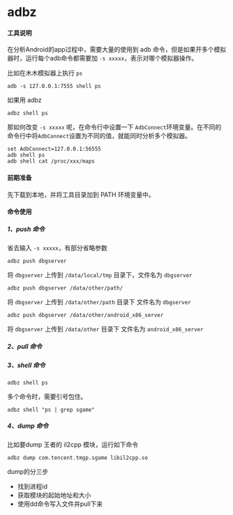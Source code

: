 # adbz

#### 工具说明

在分析Android的app过程中，需要大量的使用到 adb 命令，但是如果开多个模拟器时，运行每个adb命令都需要加 `-s xxxxx`，表示对哪个模拟器操作。

比如在木木模拟器上执行 `ps`

```
adb -s 127.0.0.1:7555 shell ps
```
如果用 adbz

```
adbz shell ps
```

那如何改变 `-s xxxxx` 呢，在命令行中设置一下 `AdbConnect`环境变量。在不同的命令行中将`AdbConnect`设置为不同的值，就能同时分析多个模拟器。

```
set AdbConnect=127.0.0.1:56555
adb shell ps
adb shell cat /proc/xxx/maps
```

#### 前期准备

先下载到本地，并将工具目录加到 PATH 环境变量中。

#### 命令使用

##### 1、push 命令

省去输入 `-s xxxxx`，有部分省略参数

```
adbz push dbgserver
```

将 `dbgserver` 上传到 `/data/local/tmp` 目录下，文件名为 `dbgserver`

```
adbz push dbgserver /data/other/path/
```

将 `dbgserver` 上传到 `/data/other/path` 目录下 文件名为 `dbgserver`

```
adbz push dbgserver /data/other/android_x86_server
```

将 `dbgserver` 上传到 `/data/other` 目录下 文件名为 `android_x86_server`

##### 2、pull 命令

##### 3、shell 命令

```
adbz shell ps
```

多个命令时，需要引号包住。

```
adbz shell "ps | grep sgame"
```

##### 4、dump 命令

比如要dump 王者的 il2cpp 模块，运行如下命令

```
adbz dump com.tencent.tmgp.sgame libil2cpp.so
```

dump的分三步
- 找到进程id
- 获取模块的起始地址和大小
- 使用dd命令写入文件并pull下来